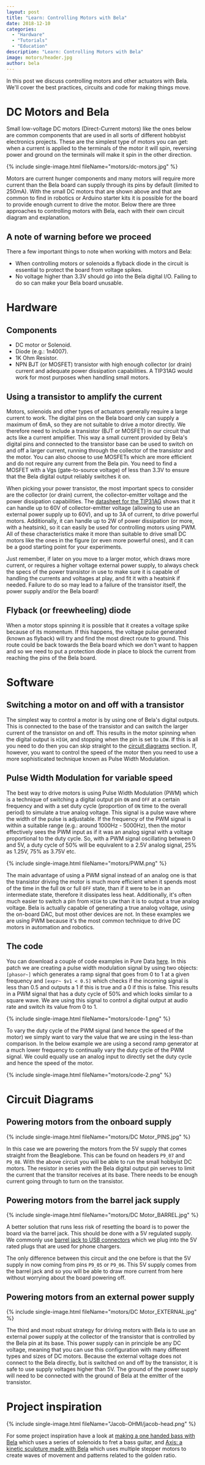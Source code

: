 ```yaml
---
layout: post
title: "Learn: Controlling Motors with Bela"
date: 2018-12-10
categories:
  - "Hardware"
  - "Tutorials"
  - "Education"
description: "Learn: Controlling Motors with Bela"
image: motors/header.jpg
author: bela
---
```


In this post we discuss controlling motors and other actuators with Bela. We'll cover the best practices, circuits and code for making things move.

# DC Motors and Bela

Small low-voltage DC motors (Direct-Current motors) like the ones below are common components that are used in all sorts of different hobbyist electronics projects. These are the simplest type of motors you can get: when a current is applied to the terminals of the motor it will spin, reversing power and ground on the terminals will make it spin in the other direction.

{% include single-image.html fileName="motors/dc-motors.jpg" %}

Motors are current hunger components and many motors will require more current than the Bela board can supply through its pins by default (limited to 250mA). With the small DC motors that are shown above and that are common to find in robotics or Arduino starter kits it is possible for the board to provide enough current to drive the motor. Below there are three approaches to controlling motors with Bela, each with their own circuit diagram and explanation.

## A note of warning before we proceed

There a few important things to note when working with motors and Bela:

- When controlling motors or solenoids a flyback diode in the circuit is essential to protect the board from voltage spikes.
- No voltage higher than 3.3V should go into the Bela digital I/O. Failing to do so can make your Bela board unusable.

# Hardware

## Components

- DC motor or Solenoid.
- Diode (e.g.: 1n4007).
- 1K Ohm Resistor.
- NPN BJT (or MOSFET) transistor with high enough collector (or drain) current and adequate power dissipation capabilities. A TIP31AG would work for most purposes when handling small motors.

## Using a transistor to amplify the current

Motors, solenoids and other types of actuators generally require a large current to work. The digital pins on the Bela board only can supply a maximum of 6mA, so they are not suitable to drive a motor directly. We therefore need to include a transistor (BJT or MOSFET) in our circuit that acts like a current amplifier. This way a small current provided by Bela's digital pins and connected to the transistor base can be used to switch on and off a larger current, running through the collector of the transistor and the motor.
You can also choose to use MOSFETs which are more efficient and do not require any current from the Bela pin. You need to find a MOSFET with a Vgs (gate-to-source voltage) of less than 3.3V to ensure that the Bela digital output reliably switches it on.

When picking your power transistor, the most important specs to consider are the collector (or drain) current, the collector-emitter voltage and the power dissipation capabilities. The [datasheet for the TIP31AG](https://www.onsemi.com/pub/Collateral/TIP31A-D.PDF) shows that it can handle up to 60V of collector-emitter voltage (allowing to use an external power supply up to 60V), and up to 3A of current, to drive powerful motors. Additionally, it can handle up to 2W of power dissipation (or more, with a heatsink), so it can easily be used for controlling motors using PWM.  All of these characteristics make it more than suitable to drive small DC motors like the ones in the figure (or even more powerful ones), and it can be a good starting point for your experiments.

Just remember, if later on you move to a larger motor, which draws more current, or requires a higher voltage external power supply, to always check the specs of the power transistor in use to make sure it is capable of handling the currents and voltages at play, and fit it with a heatsink if needed. Failure to do so may lead to a failure of the transistor itself, the power supply and/or the Bela board!

## Flyback (or freewheeling) diode

When a motor stops spinning it is possible that it creates a voltage spike because of its momentum. If this happens, the voltage pulse generated (known as flyback) will try and find the most direct route to ground. This route could be back towards the Bela board which we don't want to happen and so we need to put a protection diode in place to block the current from reaching the pins of the Bela board.

# Software

## Switching a motor on and off with a transistor

The simplest way to control a motor is by using one of Bela's digital outputs. This is connected to the base of the transistor and can switch the larger current of the transistor on and off. This results in the motor spinning when the digital output is `HIGH`, and stopping when the pin is set to `LOW`. If this is all you need to do then you can skip straight to the [circuit diagrams](#circuit-diagrams) section. If, however, you want to control the speed of the motor then you need to use a more sophisticated technique known as Pulse Width Modulation.

## Pulse Width Modulation for variable speed

The best way to drive motors is using Pulse Width Modulation (PWM) which is a technique of switching a digital output pin `ON` and `OFF` at a certain frequency and with a set duty cycle (proportion of `ON` time to the overall period) to simulate a true analog voltage. This signal is a pulse wave where the width of the pulse is adjustable. If the frequency of the PWM signal is within a suitable range (e.g.: around 1000Hz - 5000Hz), then the motor effectively sees the PWM input as if it was an analog signal with a voltage proportional to the duty cycle. So, with a PWM signal oscillating between 0 and 5V, a duty cycle of 50% will be equivalent to a 2.5V analog signal, 25% as 1.25V, 75% as 3.75V etc. 

{% include single-image.html fileName="motors/PWM.png" %}

The main advantage of using a PWM signal instead of an analog one is that the transistor driving the motor is much more efficient when it spends most of the time in the full `ON` or full `OFF` state, than if it were to be in an intermediate state, therefore it dissipates less heat. Additionally, it's often much easier to switch a pin from `HIGH` to `LOW` than it is to output a true analog voltage. Bela is actually capable of generating a true analog voltage, using the on-board DAC, but most other devices are not.
In these examples we are using PWM because it's the most common technique to drive DC motors in automation and robotics.

## The code

You can download a couple of code examples in Pure Data [here](https://github.com/roberthjack/dc-motors-pwm). In this patch we are creating a pulse width modulation signal by using two objects: `[phasor~]` which generates a ramp signal that goes from 0 to 1 at a given frequency and `[expr~ $v1 < 0.5]` which checks if the incoming signal is less than 0.5 and outputs a 1 if this is true and a 0 if this is false. This results in a PWM signal that has a duty cycle of 50% and which looks similar to a square wave. We are using this signal to control a digital output at audio rate and switch its value from 0 to 1.

{% include single-image.html fileName="motors/code-1.png" %}

To vary the duty cycle of the PWM signal (and hence the speed of the motor) we simply want to vary the value that we are using in the less-than comparison. In the below example we are using a second ramp generator at a much lower frequency to continually vary the duty cycle of the PWM signal. We could equally use an analog input to directly set the duty cycle and hence the speed of the motor.

{% include single-image.html fileName="motors/code-2.png" %}

# Circuit Diagrams

## Powering motors from the onboard supply

{% include single-image.html fileName="motors/DC Motor_PINS.jpg" %}

In this case we are powering the motors from the 5V supply that comes straight from the Beaglebone. This can be found on headers `P9_07` and `P9_08`. With the above circuit you will be able to run the small hobbyist DC motors. The resistor in series with the Bela digital output pin serves to limit the current that the transitor receives at its base. There needs to be enough current going through to turn on the transistor. 

## Powering motors from the barrel jack supply

{% include single-image.html fileName="motors/DC Motor_BARREL.jpg" %}

A better solution that runs less risk of resetting the board is to power the board via the barrel jack. This should be done with a 5V regulated supply. We commonly use [barrel jack to USB connectors](https://www.amazon.co.uk/StarTech-com-Type-Barrel-Power-Cable-Black/dp/B003MQO96U/ref=pd_lpo_sbs_147_t_0?_encoding=UTF8&psc=1&refRID=C8SJ3WA5RCVPKEX54EVR) which we plug into the 5V rated plugs that are used for phone chargers.

The only difference between this circuit and the one before is that the 5V supply in now coming from pins `P9_05` or `P9_06`. This 5V supply comes from the barrel jack and so you will be able to draw more current from here without worrying about the board powering off.

## Powering motors from an external power supply

{% include single-image.html fileName="motors/DC Motor_EXTERNAL.jpg" %}

The third and most robust strategy for driving motors with Bela is to use an external power supply at the collector of the transistor that is controlled by the Bela pin at its base. This power supply can in principle be any DC voltage, meaning that you can use this configuration with many different types and sizes of DC motors. Because the external voltage does not connect to the Bela directly, but is switched on and off by the transistor, it is safe to use supply voltages higher than 5V. The ground of the power supply will need to be connected with the ground of Bela at the emitter of the transistor.

# Project inspiration

{% include single-image.html fileName="Jacob-OHMI/jacob-head.png" %}

For some project inspiration have a look at [making a one handed bass with Bela](https://blog.bela.io/2016/02/01/making-the-one-handed-bass-with-bela/) which uses a series of solenoids to fret a bass guitar, and [Axis: a kinetic sculpture made with Bela](https://blog.bela.io/2017/02/27/axis/) which uses multiple stepper motors to create waves of movement and patterns related to the golden ratio.
